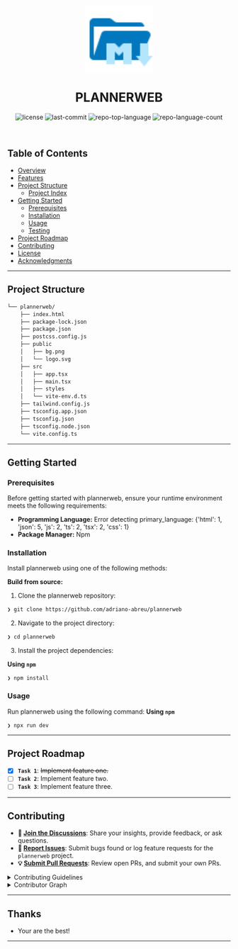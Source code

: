 <p align="center">
    <img src="https://raw.githubusercontent.com/PKief/vscode-material-icon-theme/ec559a9f6bfd399b82bb44393651661b08aaf7ba/icons/folder-markdown-open.svg" align="center" width="30%">
</p>
<p align="center"><h1 align="center">PLANNERWEB</h1></p>
<p align="center">
	<img src="https://img.shields.io/github/license/adriano-abreu/plannerweb?style=default&logo=opensourceinitiative&logoColor=white&color=0080ff" alt="license">
	<img src="https://img.shields.io/github/last-commit/adriano-abreu/plannerweb?style=default&logo=git&logoColor=white&color=0080ff" alt="last-commit">
	<img src="https://img.shields.io/github/languages/top/adriano-abreu/plannerweb?style=default&color=0080ff" alt="repo-top-language">
	<img src="https://img.shields.io/github/languages/count/adriano-abreu/plannerweb?style=default&color=0080ff" alt="repo-language-count">
</p>
<p align="center"><!-- default option, no dependency badges. -->
</p>
<p align="center">
	<!-- default option, no dependency badges. -->
</p>
<br>

##  Table of Contents

- [ Overview](#-overview)
- [ Features](#-features)
- [ Project Structure](#-project-structure)
  - [ Project Index](#-project-index)
- [ Getting Started](#-getting-started)
  - [ Prerequisites](#-prerequisites)
  - [ Installation](#-installation)
  - [ Usage](#-usage)
  - [ Testing](#-testing)
- [ Project Roadmap](#-project-roadmap)
- [ Contributing](#-contributing)
- [ License](#-license)
- [ Acknowledgments](#-acknowledgments)

---

##  Project Structure

```sh
└── plannerweb/
    ├── index.html
    ├── package-lock.json
    ├── package.json
    ├── postcss.config.js
    ├── public
    │   ├── bg.png
    │   └── logo.svg
    ├── src
    │   ├── app.tsx
    │   ├── main.tsx
    │   ├── styles
    │   └── vite-env.d.ts
    ├── tailwind.config.js
    ├── tsconfig.app.json
    ├── tsconfig.json
    ├── tsconfig.node.json
    └── vite.config.ts
```

---
##  Getting Started

###  Prerequisites

Before getting started with plannerweb, ensure your runtime environment meets the following requirements:

- **Programming Language:** Error detecting primary_language: {'html': 1, 'json': 5, 'js': 2, 'ts': 2, 'tsx': 2, 'css': 1}
- **Package Manager:** Npm


###  Installation

Install plannerweb using one of the following methods:

**Build from source:**

1. Clone the plannerweb repository:
```sh
❯ git clone https://github.com/adriano-abreu/plannerweb
```

2. Navigate to the project directory:
```sh
❯ cd plannerweb
```

3. Install the project dependencies:


**Using `npm`** &nbsp; [<img align="center" src="" />]()

```
❯ npm install
```




###  Usage
Run plannerweb using the following command:
**Using `npm`** &nbsp; [<img align="center" src="" />]()

```
❯ npx run dev
```


---
##  Project Roadmap

- [X] **`Task 1`**: <strike>Implement feature one.</strike>
- [ ] **`Task 2`**: Implement feature two.
- [ ] **`Task 3`**: Implement feature three.

---

##  Contributing

- **💬 [Join the Discussions](https://github.com/adriano-abreu/plannerweb/discussions)**: Share your insights, provide feedback, or ask questions.
- **🐛 [Report Issues](https://github.com/adriano-abreu/plannerweb/issues)**: Submit bugs found or log feature requests for the `plannerweb` project.
- **💡 [Submit Pull Requests](https://github.com/adriano-abreu/plannerweb/blob/main/CONTRIBUTING.md)**: Review open PRs, and submit your own PRs.

<details closed>
<summary>Contributing Guidelines</summary>

1. **Fork the Repository**: Start by forking the project repository to your github account.
2. **Clone Locally**: Clone the forked repository to your local machine using a git client.
   ```sh
   git clone https://github.com/adriano-abreu/plannerweb
   ```
3. **Create a New Branch**: Always work on a new branch, giving it a descriptive name.
   ```sh
   git checkout -b new-feature-x
   ```
4. **Make Your Changes**: Develop and test your changes locally.
5. **Commit Your Changes**: Commit with a clear message describing your updates.
   ```sh
   git commit -m 'Implemented new feature x.'
   ```
6. **Push to github**: Push the changes to your forked repository.
   ```sh
   git push origin new-feature-x
   ```
7. **Submit a Pull Request**: Create a PR against the original project repository. Clearly describe the changes and their motivations.
8. **Review**: Once your PR is reviewed and approved, it will be merged into the main branch. Congratulations on your contribution!
</details>

<details closed>
<summary>Contributor Graph</summary>
<br>
<p align="left">
   <a href="https://github.com{/adriano-abreu/plannerweb/}graphs/contributors">
      <img src="https://contrib.rocks/image?repo=adriano-abreu/plannerweb">
   </a>
</p>
</details>

---

##  Thanks

- Your are the best!

---
